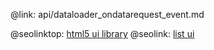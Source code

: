@link: api/dataloader_ondatarequest_event.md

@seolinktop: [html5 ui library](https://webix.com)
@seolink: [list ui](https://webix.com/widget/list/)
